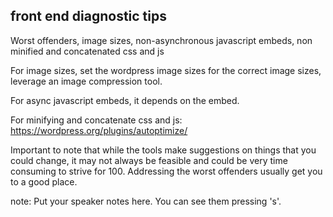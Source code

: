 ##  front end diagnostic tips

Worst offenders, image sizes, non-asynchronous javascript embeds, non minified and concatenated css and js

For image sizes, set the wordpress image sizes for the correct image sizes, leverage an image compression tool.

For async javascript embeds, it depends on the embed.

For minifying and concatenate css and js:
https://wordpress.org/plugins/autoptimize/

Important to note that while the tools make suggestions on things that you could change, it may not always be feasible and could be very time consuming to strive for 100. Addressing the worst offenders usually get you to a good place.


note:
    Put your speaker notes here.
    You can see them pressing 's'.
